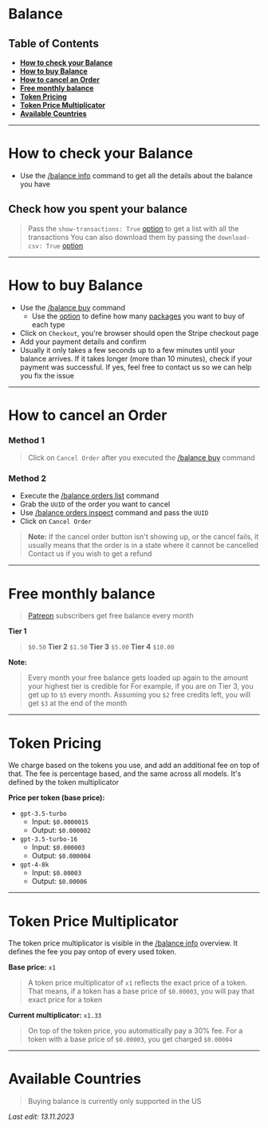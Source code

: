 # Balance
## Table of Contents
- **[How to check your Balance](#How%20to%20check%20your%20Balance)**
- **[How to buy Balance](#How%20to%20buy%20Balance)**
- **[How to cancel an Order](#How%20to%20cancel%20an%20Order)**
- **[Free monthly balance](#Free%20monthly%20balance)**
- **[Token Pricing](#Token%20Pricing)**
- **[Token Price Multiplicator](#Token%20Price%20Multiplicator)**
- **[Available Countries](#Available%20Countries)**


---


# How to check your Balance
- Use the [/balance info](../slash-command/balance####/balance%20info) command to get all the details about the balance you have

## Check how you spent your balance
> Pass the `show-transactions: True` [option](../guides/Quickstart/Slash%20Commands##Command%20Option%20Types) to get a list with all the transactions
> You can also download them by passing the `download-csv: True`  [option](../guides/Quickstart/Slash%20Commands##Command%20Option%20Types)


---


# How to buy Balance
- Use the [/balance buy](../slash-command/balance####/balance%20buy) command
	- Use the  [option](../guides/Quickstart/Slash%20Commands##Command%20Option%20Types) to define how many [packages](../reference/Balance%20Packages) you want to buy of each type
- Click on `Checkout`, you're browser should open the Stripe checkout page
- Add your payment details and confirm
- Usually it only takes a few seconds up to a few minutes until your balance arrives. If it takes longer (more than 10 minutes), check if your payment was successful. If yes, feel free to contact us so we can help you fix the issue


---


# How to cancel an Order
### Method 1
> Click on `Cancel Order` after you executed the [/balance buy](../slash-command/balance####/balance%20buy) command



### Method 2
- Execute the [/balance orders list](../slash-command/balance####/balance%20orders%20list)  command
- Grab the `UUID` of the order you want to cancel
- Use [/balance orders inspect](../slash-command/balance####/balance%20orders%20list) command and pass the `UUID`
- Click on `Cancel Order`

> **Note:** If the cancel order button isn't showing up, or the cancel fails, it usually means that the order is in a state where it cannot be cancelled
> Contact us if you wish to get a refund


---


# Free monthly balance
> [Patreon](<https://www.patreon.com/StunspotPrompting>) subscribers get free balance every month

**Tier 1**
> `$0.50`
**Tier 2**
> `$1.50`
**Tier 3**
> `$5.00`
**Tier 4**
> `$10.00`



**Note:**
> Every month your free balance gets loaded up again to the amount your highest tier is credible for
> For example, if you are on Tier 3, you get up to `$5` every month. Assuming you `$2` free credits left, you will get `$3` at the end of the month


---


# Token Pricing
We charge based on the tokens you use, and add an additional fee on top of that. The fee is percentage based, and the same across all models. It's defined by the token multiplicator

**Price per token (base price):**
- `gpt-3.5-turbo`
  - Input: `$0.0000015`
  - Output: `$0.000002`
- `gpt-3.5-turbo-16`
  - Input: `$0.000003`
  - Output: `$0.000004`
- `gpt-4-8k`
  - Input: `$0.00003`
  - Output: `$0.00006`


---


# Token Price Multiplicator
The token price multiplicator is visible in the [/balance info](../slash-command/balance####/balance%20info) overview. It defines the fee you pay ontop of every used token.


**Base price:** `x1`
> A token price multiplicator of `x1` reflects the exact price of a token. That means, if a token has a base price of `$0.00003`, you will pay that exact price for a token


**Current multiplicator:** `x1.33`
> On top of the token price, you automatically pay a 30% fee. For a token with a base price of `$0.00003`, you get charged `$0.00004`


---


# Available Countries
> Buying balance is currently only supported in the US






*Last edit: 13.11.2023*